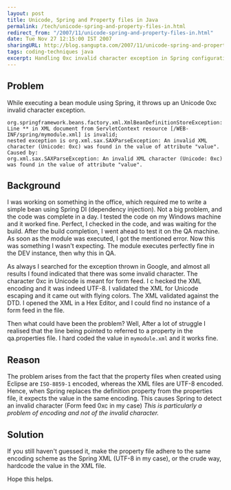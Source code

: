 ```yaml
---
layout: post
title: Unicode, Spring and Property files in Java
permalink: /tech/unicode-spring-and-property-files-in.html
redirect_from: "/2007/11/unicode-spring-and-property-files-in.html"
date: Tue Nov 27 12:15:00 IST 2007
sharingURL: http://blog.sangupta.com/2007/11/unicode-spring-and-property-files-in.html
tags: coding-techniques java
excerpt: Handling 0xc invalid character exception in Spring configuration
---
```


Problem
-------

While executing a bean module using Spring, it throws up an Unicode 0xc invalid character exception.

```
org.springframework.beans.factory.xml.XmlBeanDefinitionStoreException:
Line ** in XML document from ServletContext resource [/WEB-INF/spring/mymodule.xml] is invalid; 
nested exception is org.xml.sax.SAXParseException: An invalid XML character (Unicode: 0xc) was found in the value of attribute "value".
Caused by: 
org.xml.sax.SAXParseException: An invalid XML character (Unicode: 0xc) was found in the value of attribute "value".
```

Background
----------

I was working on something in the office, which required me to write a simple bean using Spring 
DI (dependency injection). Not a big problem, and the code was complete in a day. I tested the 
code on my Windows machine and it worked fine. Perfect, I checked in the code, and was waiting 
for the build. After the build completion, I went ahead to test it on the QA machine. As soon as 
the module was executed, I got the mentioned error. Now this was something I wasn't expecting. 
The module executes perfectly fine in the DEV instance, then why this in QA.

As always I searched for the exception thrown in Google, and almost all results I found indicated 
that there was some invalid character. The character 0xc in Unicode is meant for form feed. I c
hecked the XML encoding and it was indeed UTF-8. I validated the XML for Unicode escaping and it 
came out with flying colors. The XML validated against the DTD. I opened the XML in a Hex Editor, 
and I could find no instance of a form feed in the file.

Then what could have been the problem? Well, After a lot of struggle I realised that the line 
being pointed to referred to a property in the qa.properties file. I hard coded the value in 
`mymodule.xml` and it works fine.

Reason
------

The problem arises from the fact that the property files when created using Eclipse are `ISO-8859-1`
encoded, whereas the XML files are UTF-8 encoded. Hence, when Spring replaces the definition property 
from the properties file, it expects the value in the same encoding. This causes Spring to detect 
an invalid character (Form feed 0xc in my case) 
_This is particularly a problem of encoding and not of the invalid character._

Solution
--------

If you still haven't guessed it, make the property file adhere to the same encoding scheme as the 
Spring XML (UTF-8 in my case), or the crude way, hardcode the value in the XML file.

Hope this helps.
